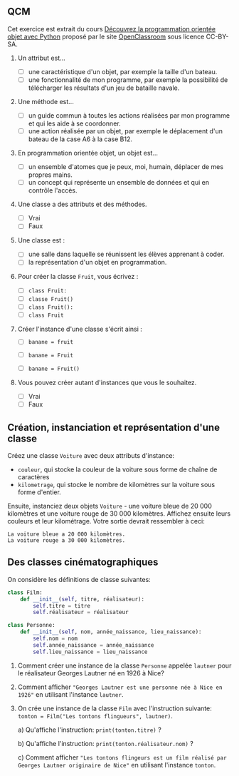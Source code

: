## QCM

Cet exercice est extrait du cours [Découvrez la programmation orientée objet avec
Python](https://openclassrooms.com/fr/courses/4302126-decouvrez-la-programmation-orientee-objet-avec-python?status=published)
proposé par le site [OpenClassroom](https://openclassrooms.com) sous licence CC-BY-SA.

1. Un attribut est...

   - [ ] une caractéristique d'un objet, par exemple la taille d'un bateau.
   - [ ] une fonctionnalité de mon programme, par exemple la possibilité de télécharger les résultats d'un jeu de bataille navale.

2. Une méthode est...

   - [ ] un guide commun à toutes les actions réalisées par mon programme et qui les aide à se coordonner.
   - [ ] une action réalisée par un objet, par exemple le déplacement d'un bateau de la case A6 à la case B12.

3. En programmation orientée objet, un objet est...

   - [ ] un ensemble d'atomes que je peux, moi, humain, déplacer de mes propres mains.
   - [ ] un concept qui représente un ensemble de données et qui en contrôle l'accès.

4. Une classe a des attributs et des méthodes.

   - [ ] Vrai
   - [ ] Faux

5. Une classe est :

   - [ ] une salle dans laquelle se réunissent les élèves apprenant à coder.
   - [ ] la représentation d'un objet en programmation.

6. Pour créer la classe `Fruit`, vous écrivez :

   - [ ] `class Fruit:`
   - [ ] `classe Fruit()`
   - [ ] `class Fruit():`
   - [ ] `class Fruit`

7. Créer l'instance d'une classe s'écrit ainsi :

   - [ ] `banane = fruit`
   - [ ] `banane = Fruit`
   - [ ] `banane = Fruit()`


8. Vous pouvez créer autant d'instances que vous le souhaitez.

   - [ ] Vrai
   - [ ] Faux

## Création, instanciation et représentation d'une classe

Créez une classe `Voiture` avec deux attributs d'instance:

- `couleur`, qui stocke la couleur de la voiture sous forme de chaîne de caractères
- `kilometrage`, qui stocke le nombre de kilomètres sur la voiture sous forme d'entier.

Ensuite, instanciez deux objets `Voiture` - une voiture bleue de 20 000 kilomètres et une voiture
rouge de 30 000 kilomètres. Affichez ensuite leurs couleurs et leur kilométrage. Votre sortie
devrait ressembler à ceci:

```
La voiture bleue a 20 000 kilomètres.
La voiture rouge a 30 000 kilomètres.
```

## Des classes cinématographiques

On considère les définitions de classe suivantes:

```python
class Film:
    def __init__(self, titre, réalisateur):
        self.titre = titre
        self.réalisateur = réalisateur

class Personne:
    def __init__(self, nom, année_naissance, lieu_naissance):
        self.nom = nom
        self.année_naissance = année_naissance
        self.lieu_naissance = lieu_naissance
```

1. Comment créer une instance de la classe `Personne` appelée `lautner` pour le réalisateur Georges
   Lautner né en 1926 à Nice?
2. Comment afficher `"Georges Lautner est une personne née à Nice en 1926"` en utilisant l'instance
   `lautner`.
3. On crée une instance de la classe `Film` avec l'instruction suivante: `tonton = Film("Les
   tontons flingueurs", lautner)`.
   
   a) Qu'affiche l'instruction: `print(tonton.titre)` ?
   
   b) Qu'affiche l'instruction: `print(tonton.réalisateur.nom)` ?
   
   c) Comment afficher `"Les tontons flingeurs est un film réalisé par Georges Lautner originaire
   de Nice"` en utilisant l'instance `tonton`.
